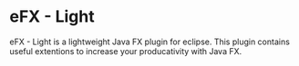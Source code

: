 eFX - Light
========

eFX - Light is a lightweight Java FX plugin for eclipse. This plugin contains useful extentions to increase your producativity with Java FX.
